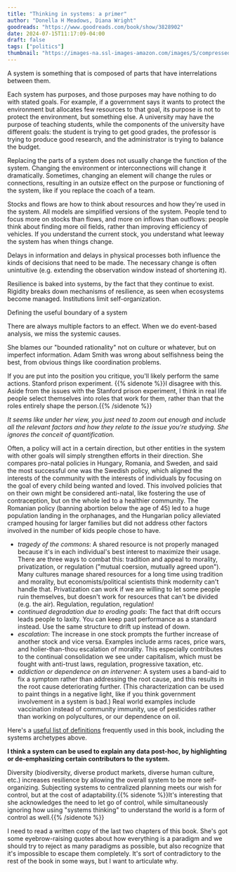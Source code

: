 ```yaml
---
title: "Thinking in systems: a primer"
author: "Donella H Meadows, Diana Wright"
goodreads: "https://www.goodreads.com/book/show/3828902"
date: 2024-07-15T11:17:09-04:00
draft: false
tags: ["politics"]
thumbnail: "https://images-na.ssl-images-amazon.com/images/S/compressed.photo.goodreads.com/books/1390169859i/3828902.jpg"
---
```


A system is something that is composed of parts that have interrelations between them.

Each system has purposes, and those purposes may have nothing to do with stated goals. For example, if a government says it wants to protect the environment but allocates few resources to that goal, its purpose is not to protect the environment, but something else. A university may have the purpose of teaching students, while the components of the university have different goals: the student is trying to get good grades, the professor is trying to produce good research, and the administrator is trying to balance the budget.

Replacing the parts of a system does not usually change the function of the system. Changing the environment or interconnections will change it dramatically. Sometimes, changing an element will change the rules or connections, resulting in an outsize effect on the purpose or functioning of the system, like if you replace the coach of a team.

Stocks and flows are how to think about resources and how they're used in the system. All models are simplified versions of the system. People tend to focus more on stocks than flows, and more on inflows than outflows: people think about finding more oil fields, rather than improving efficiency of vehicles. If you understand the current stock, you understand what leeway the system has when things change.

Delays in information and delays in physical processes both influence the kinds of decisions that need to be made. The necessary change is often unintuitive (e.g. extending the observation window instead of shortening it).

Resilience is baked into systems, by the fact that they continue to exist. Rigidity breaks down mechanisms of resilience, as seen when ecosystems become managed. Institutions limit self-organization.

Defining the useful boundary of a system

There are always multiple factors to an effect. When we do event-based analysis, we miss the systemic causes.

She blames our "bounded rationality" not on culture or whatever, but on imperfect information. Adam Smith was wrong about selfishness being the best, from obvious things like coordination problems.

If you are put into the position you critique, you'll likely perform the same actions. Stanford prison experiment. {{% sidenote %}}I disagree with this. Aside from the issues with the Stanford prison experiment, I think in real life people select themselves into roles that work for them, rather than that the roles entirely shape the person.{{% /sidenote %}}

*It seems like under her view, you just need to zoom out enough and include all the relevant factors and how they relate to the issue you're studying. She ignores the conceit of quantification.*

Often, a policy will act in a certain direction, but other entities in the system with other goals will simply strengthen efforts in their direction. She compares pro-natal policies in Hungary, Romania, and Sweden, and said the most successful one was the Swedish policy, which aligned the interests of the community with the interests of individuals by focusing on the goal of every child being wanted and loved. This involved policies that on their own might be considered anti-natal, like fostering the use of contraception, but on the whole led to a healthier community. The Romanian policy (banning abortion below the age of 45) led to a huge population landing in the orphanages, and the Hungarian policy alleviated cramped housing for larger families but did not address other factors involved in the number of kids people chose to have.

- *tragedy of the commons*: A shared resource is not properly managed because it's in each individual's best interest to maximize their usage. There are three ways to combat this: tradition and appeal to morality, privatization, or regulation ("mutual coersion, mutually agreed upon"). Many cultures manage shared resources for a long time using tradition and morality, but economists/political scientists think modernity can't handle that. Privatization can work if we are willing to let some people ruin themselves, but doesn't work for resources that can't be divided (e.g. the air). Regulation, regulation, regulation!
- *continued degradation due to eroding goals*: The fact that drift occurs leads people to laxity. You can keep past performance as a standard instead. Use the same structure to drift up instead of down.
- *escalation*: The increase in one stock prompts the further increase of another stock and vice versa. Examples include arms races, price wars, and holier-than-thou escalation of morality. This especially contributes to the continual consolidation we see under capitalism, which must be fought with anti-trust laws, regulation, progressive taxation, etc.
- *addiction or dependence on an intervener*: A system uses a band-aid to fix a symptom rather than addressing the root cause, and this results in the root cause deteriorating further. (This characterization can be used to paint things in a negative light, like if you think government involvement in a system is bad.) Real world examples include vaccination instead of community immunity, use of pesticides rather than working on polycultures, or our dependence on oil.

Here's a [useful list of definitions](https://thesystemsthinker.com/wp-content/uploads/pdfs/021002E.pdf) frequently used in this book, including the systems archetypes above.

**I think a system can be used to explain any data post-hoc, by highlighting or de-emphasizing certain contributors to the system.**

Diversity (biodiversity, diverse product markets, diverse human culture, etc.) increases resilience by allowing the overall system to be more self-organizing. Subjecting systems to centralized planning meets our wish for control, but at the cost of adaptability.{{% sidenote %}}It's interesting that she acknowledges the need to let go of control, while simultaneously ignoring how using "systems thinking" to understand the world is a form of control as well.{{% /sidenote %}}

I need to read a written copy of the last two chapters of this book. She's got some eyebrow-raising quotes about how everything is a paradigm and we should try to reject as many paradigms as possible, but also recognize that it's impossible to escape them completely. It's sort of contradictory to the rest of the book in some ways, but I want to articulate why.
